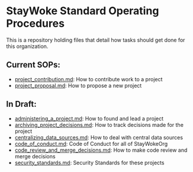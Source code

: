 # StayWoke Standard Operating Procedures

This is a repository holding files that detail how tasks should get done for this organization.

## Current SOPs:

- [project_contribution.md](./project_contribution.md): How to contribute work to a project
- [project_proposal.md](./project_proposal.md): How to propose a new project

## In Draft:

- [administering_a_project.md](./administering_a_project.md): How to found and lead a project
- [archiving_project_decisions.md](./archiving_project_decisions.md): How to track decisions made for the project
- [centralizing_data_sources.md](./centralizing_data_sources.md): How to deal with central data sources 
- [code_of_conduct.md](./code_of_conduct.md): Code of Conduct for all of StayWokeOrg
- [code_review_and_merge_decisions.md](./code_review_and_merge_decisions.md): How to make code review and merge decisions
- [security_standards.md](./security_standards.md): Security Standards for these projects
